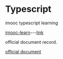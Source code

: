 # Typescript

imooc typescript learning

[imooc-learn](imooc_axios-ts)---[link](https://coding.imooc.com/learn/list/330.html)

official document record.

[official document](official_document)
